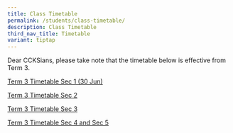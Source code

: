 ```yaml
---
title: Class Timetable
permalink: /students/class-timetable/
description: Class Timetable
third_nav_title: Timetable
variant: tiptap
---
```

<p>Dear CCKSians, please take note that the timetable below is effective
from Term 3.</p>
<p></p>
<p><a href="/files/Students/2025 Term 3 Timetable/2025_TERM_3_Timetable___Class___Sec_1__30_Jun_.pdf" rel="noopener nofollow" target="_blank">Term 3 Timetable Sec 1 (30 Jun)</a>
</p>
<p><a href="/files/Students/2025 Term 3 Timetable/2025_Term_3_Timetable___Class___Sec_2__27_Jun_.pdf" rel="noopener nofollow" target="_blank">Term 3 Timetable Sec 2</a>
</p>
<p><a href="/files/Students/2025 Term 3 Timetable/2025_Term_3_Timetable___Class___Sec_3__27_Jun_.pdf" rel="noopener nofollow" target="_blank">Term 3 Timetable Sec 3</a>
</p>
<p><a href="/files/Students/2025 Term 3 Timetable/2025_Term_3_Timetable___Class___Sec_4_5__27_Jun_.pdf" rel="noopener nofollow" target="_blank">Term 3 Timetable Sec 4 and Sec 5</a>
</p>
<p></p>
<p></p>
<p></p>